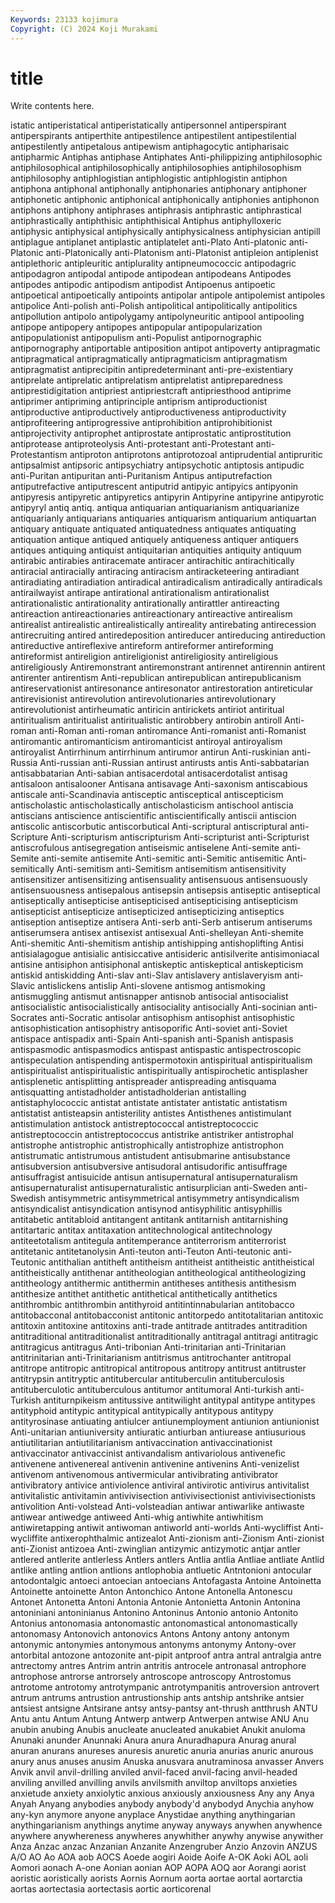 ```yaml
---
Keywords: 23133 kojimura
Copyright: (C) 2024 Koji Murakami
---
```


# title

Write contents here.



istatic antiperistatical antiperistatically antipersonnel antiperspirant antiperspirants antiperthite antipestilence antipestilent
antipestilential antipestilently antipetalous antipewism antiphagocytic antipharisaic antipharmic Antiphas antiphase Antiphates
Anti-philippizing antiphilosophic antiphilosophical antiphilosophically antiphilosophies antiphilosophism antiphilosophy antiphlogistian antiphlogistic antiphlogistin
antiphon antiphona antiphonal antiphonally antiphonaries antiphonary antiphoner antiphonetic antiphonic antiphonical
antiphonically antiphonies antiphonon antiphons antiphony antiphrases antiphrasis antiphrastic antiphrastical antiphrastically
antiphthisic antiphthisical Antiphus antiphylloxeric antiphysic antiphysical antiphysically antiphysicalness antiphysician antipill
antiplague antiplanet antiplastic antiplatelet anti-Plato Anti-platonic anti-Platonic anti-Platonically anti-Platonism anti-Platonist
antipleion antiplenist antiplethoric antipleuritic antiplurality antipneumococcic antipodagric antipodagron antipodal antipode
antipodean antipodeans Antipodes antipodes antipodic antipodism antipodist Antipoenus antipoetic antipoetical
antipoetically antipoints antipolar antipole antipolemist antipoles antipolice Anti-polish anti-Polish antipolitical
antipolitically antipolitics antipollution antipolo antipolygamy antipolyneuritic antipool antipooling antipope antipopery
antipopes antipopular antipopularization antipopulationist antipopulism anti-Populist antipornographic antipornography antiportable antiposition
antipot antipoverty antipragmatic antipragmatical antipragmatically antipragmaticism antipragmatism antipragmatist antiprecipitin antipredeterminant
anti-pre-existentiary antiprelate antiprelatic antiprelatism antiprelatist antipreparedness antiprestidigitation antipriest antipriestcraft antipriesthood
antiprime antiprimer antipriming antiprinciple antiprism antiproductionist antiproductive antiproductively antiproductiveness antiproductivity
antiprofiteering antiprogressive antiprohibition antiprohibitionist antiprojectivity antiprophet antiprostate antiprostatic antiprostitution antiprotease
antiproteolysis Anti-protestant anti-Protestant anti-Protestantism antiproton antiprotons antiprotozoal antiprudential antipruritic antipsalmist
antipsoric antipsychiatry antipsychotic antiptosis antipudic anti-Puritan antipuritan anti-Puritanism Antipus antiputrefaction
antiputrefactive antiputrescent antiputrid antipyic antipyics antipyonin antipyresis antipyretic antipyretics antipyrin
Antipyrine antipyrine antipyrotic antipyryl antiq antiq. antiqua antiquarian antiquarianism antiquarianize
antiquarianly antiquarians antiquaries antiquarism antiquarium antiquartan antiquary antiquate antiquated antiquatedness
antiquates antiquating antiquation antique antiqued antiquely antiqueness antiquer antiquers antiques
antiquing antiquist antiquitarian antiquities antiquity antiquum antirabic antirabies antiracemate antiracer
antirachitic antirachitically antiracial antiracially antiracing antiracism antiracketeering antiradiant antiradiating antiradiation
antiradical antiradicalism antiradically antiradicals antirailwayist antirape antirational antirationalism antirationalist antirationalistic
antirationality antirationally antirattler antireacting antireaction antireactionaries antireactionary antireactive antirealism antirealist
antirealistic antirealistically antireality antirebating antirecession antirecruiting antired antiredeposition antireducer antireducing
antireduction antireductive antireflexive antireform antireformer antireforming antireformist antireligion antireligionist antireligiosity
antireligious antireligiously Antiremonstrant antiremonstrant antirennet antirennin antirent antirenter antirentism Anti-republican
antirepublican antirepublicanism antireservationist antiresonance antiresonator antirestoration antireticular antirevisionist antirevolution antirevolutionaries
antirevolutionary antirevolutionist antirheumatic antiricin antirickets antiriot antiritual antiritualism antiritualist antiritualistic
antirobbery antirobin antiroll Anti-roman anti-Roman anti-roman antiromance Anti-romanist anti-Romanist antiromantic
antiromanticism antiromanticist antiroyal antiroyalism antiroyalist Antirrhinum antirrhinum antirumor antirun Anti-ruskinian
anti-Russia Anti-russian anti-Russian antirust antirusts antis Anti-sabbatarian antisabbatarian Anti-sabian antisacerdotal
antisacerdotalist antisag antisaloon antisalooner Antisana antisavage Anti-saxonism antiscabious antiscale anti-Scandinavia
antisceptic antisceptical antiscepticism antischolastic antischolastically antischolasticism antischool antiscia antiscians antiscience
antiscientific antiscientifically antiscii antiscion antiscolic antiscorbutic antiscorbutical Anti-scriptural antiscriptural anti-Scripture
Anti-scripturism antiscripturism Anti-scripturist anti-Scripturist antiscrofulous antisegregation antiseismic antiselene Anti-semite anti-Semite
anti-semite antisemite Anti-semitic anti-Semitic antisemitic Anti-semitically Anti-semitism anti-Semitism antisemitism antisensitivity
antisensitizer antisensitizing antisensuality antisensuous antisensuously antisensuousness antisepalous antisepsin antisepsis antiseptic
antiseptical antiseptically antisepticise antisepticised antisepticising antisepticism antisepticist antisepticize antisepticized antisepticizing
antiseptics antiseption antiseptize antisera Anti-serb anti-Serb antiserum antiserums antiserumsera antisex
antisexist antisexual Anti-shelleyan Anti-shemite Anti-shemitic Anti-shemitism antiship antishipping antishoplifting Antisi
antisialagogue antisialic antisiccative antisideric antisilverite antisimoniacal antisine antisiphon antisiphonal antiskeptic
antiskeptical antiskepticism antiskid antiskidding Anti-slav anti-Slav antislavery antislaveryism anti-Slavic antislickens
antislip Anti-slovene antismog antismoking antismuggling antismut antisnapper antisnob antisocial antisocialist
antisocialistic antisocialistically antisociality antisocially Anti-socinian anti-Socrates anti-Socratic antisolar antisophism antisophist
antisophistic antisophistication antisophistry antisoporific Anti-soviet anti-Soviet antispace antispadix anti-Spain Anti-spanish
anti-Spanish antispasis antispasmodic antispasmodics antispast antispastic antispectroscopic antispeculation antispending antispermotoxin
antispiritual antispiritualism antispiritualist antispiritualistic antispiritually antispirochetic antisplasher antisplenetic antisplitting antispreader
antispreading antisquama antisquatting antistadholder antistadholderian antistalling antistaphylococcic antistat antistate antistater
antistatic antistatism antistatist antisteapsin antisterility antistes Antisthenes antistimulant antistimulation antistock
antistreptococcal antistreptococcic antistreptococcin antistreptococcus antistrike antistriker antistrophal antistrophe antistrophic antistrophically
antistrophize antistrophon antistrumatic antistrumous antistudent antisubmarine antisubstance antisubversion antisubversive antisudoral
antisudorific antisuffrage antisuffragist antisuicide antisun antisupernatural antisupernaturalism antisupernaturalist antisupernaturalistic antisurplician
anti-Sweden anti-Swedish antisymmetric antisymmetrical antisymmetry antisyndicalism antisyndicalist antisyndication antisynod antisyphilitic
antisyphillis antitabetic antitabloid antitangent antitank antitarnish antitarnishing antitartaric antitax antitaxation
antitechnological antitechnology antiteetotalism antitegula antitemperance antiterrorism antiterrorist antitetanic antitetanolysin Anti-teuton
anti-Teuton Anti-teutonic anti-Teutonic antithalian antitheft antitheism antitheist antitheistic antitheistical antitheistically
antithenar antitheologian antitheological antitheologizing antitheology antithermic antithermin antitheses antithesis antithesism
antithesize antithet antithetic antithetical antithetically antithetics antithrombic antithrombin antithyroid antitintinnabularian
antitobacco antitobacconal antitobacconist antitonic antitorpedo antitotalitarian antitoxic antitoxin antitoxine antitoxins
anti-trade antitrade antitrades antitradition antitraditional antitraditionalist antitraditionally antitragal antitragi antitragic
antitragicus antitragus Anti-tribonian Anti-trinitarian anti-Trinitarian antitrinitarian anti-Trinitarianism antitrismus antitrochanter antitropal
antitrope antitropic antitropical antitropous antitropy antitrust antitruster antitrypsin antitryptic antitubercular
antituberculin antituberculosis antituberculotic antituberculous antitumor antitumoral Anti-turkish anti-Turkish antiturnpikeism antitussive
antitwilight antitypal antitype antitypes antityphoid antitypic antitypical antitypically antitypous antitypy
antityrosinase antiuating antiulcer antiunemployment antiunion antiunionist Anti-unitarian antiuniversity antiuratic antiurban
antiurease antiusurious antiutilitarian antiutilitarianism antivaccination antivaccinationist antivaccinator antivaccinist antivandalism antivariolous
antivenefic antivenene antivenereal antivenin antivenine antivenins Anti-venizelist antivenom antivenomous antivermicular
antivibrating antivibrator antivibratory antivice antiviolence antiviral antivirotic antivirus antivitalist antivitalistic
antivitamin antivivisection antivivisectionist antivivisectionists antivolition Anti-volstead Anti-volsteadian antiwar antiwarlike antiwaste
antiwear antiwedge antiweed Anti-whig antiwhite antiwhitism antiwiretapping antiwit antiwoman antiworld
anti-worlds Anti-wycliffist Anti-wycliffite antixerophthalmic antizealot Anti-zionism anti-Zionism Anti-zionist anti-Zionist antizoea
Anti-zwinglian antizymic antizymotic antjar antler antlered antlerite antlerless Antlers antlers
Antlia antlia Antliae antliate Antlid antlike antling antlion antlions antlophobia
antluetic Antntonioni antocular antodontalgic antoeci antoecian antoecians Antofagasta Antoine Antoinetta
Antoinette antoinette Anton Antonchico Antone Antonella Antonescu Antonet Antonetta Antoni
Antonia Antonie Antonietta Antonin Antonina antoniniani antoninianus Antonino Antoninus Antonio
antonio Antonito Antonius antonomasia antonomastic antonomastical antonomastically antonomasy Antonovich antonovics
Antons Antony antony antonym antonymic antonymies antonymous antonyms antonymy Antony-over
antorbital antozone antozonite ant-pipit antproof antra antral antralgia antre antrectomy
antres Antrim antrin antritis antrocele antronasal antrophore antrophose antrorse antrorsely
antroscope antroscopy Antrostomus antrotome antrotomy antrotympanic antrotympanitis antroversion antrovert antrum
antrums antrustion antrustionship ants antship antshrike antsier antsiest antsigne Antsirane
antsy antsy-pantsy ant-thrush antthrush ANTU Antu antu Antum Antung Antwerp
antwerp Antwerpen antwise ANU Anu anubin anubing Anubis anucleate anucleated
anukabiet Anukit anuloma Anunaki anunder Anunnaki Anura anura Anuradhapura Anurag
anural anuran anurans anureses anuresis anuretic anuria anurias anuric anurous
anury anus anuses anusim Anuska anusvara anutraminosa anvasser Anvers Anvik
anvil anvil-drilling anviled anvil-faced anvil-facing anvil-headed anviling anvilled anvilling anvils
anvilsmith anviltop anviltops anxieties anxietude anxiety anxiolytic anxious anxiously anxiousness
Any any Anya Anyah Anyang anybodies anybody anybody'd anybodyd Anychia
anyhow any-kyn anymore anyone anyplace Anystidae anything anythingarian anythingarianism anythings
anytime anyway anyways anywhen anywhence anywhere anywhereness anywheres anywhither anywhy
anywise anywither Anza Anzac anzac Anzanian Anzanite Anzengruber Anzio Anzovin
ANZUS A/O AO Ao AOA aob AOCS Aoede aogiri Aoide
Aoife A-OK Aoki AOL aoli Aomori aonach A-one Aonian aonian
AOP AOPA AOQ aor Aorangi aorist aoristic aoristically aorists Aornis
Aornum aorta aortae aortal aortarctia aortas aortectasia aortectasis aortic aorticorenal
